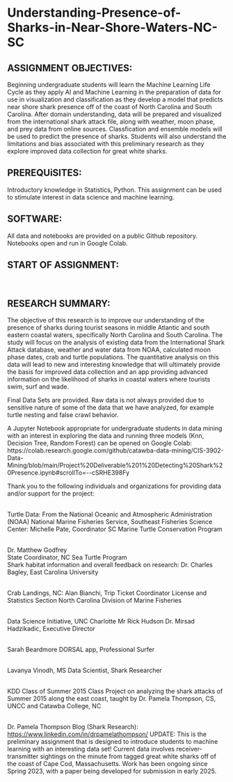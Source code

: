 # Understanding-Presence-of-Sharks-in-Near-Shore-Waters-NC-SC

<h2>ASSIGNMENT OBJECTIVES:</h2><p></p> Beginning undergraduate students will learn the Machine Learning Life Cycle as they apply AI and Machine Learning in the preparation of data for use in visualization and classification as they develop a model that predicts near shore shark presence off of the coast of North Carolina and South Carolina. After domain understanding, data will be prepared and visualized from the international shark attack file, along with weather, moon phase, and prey data from online sources. Classfication and ensemble models will be used to predict the presence of sharks. Students will also understand the limitations and bias associated with this preliminary research as they explore improved data collection for great white sharks.</p>

<h2>PREREQUiSITES:</h2><p> Introductory knowledge in Statistics, Python. This assignment can be used to stimulate interest in data science and machine learning.</p>

<h2>SOFTWARE:</h2><p>All data and notebooks are provided on a public Github repository. Notebooks open and run in Google Colab.</p>

<h2>START OF ASSIGNMENT:</h2>
<br>
<h2>RESEARCH SUMMARY:</h2><p>The objective of this research is to improve our understanding of the presence of sharks during tourist seasons in middle Atlantic and south eastern coastal waters, specifically North Carolina and South Carolina. The study will focus on the analysis of existing data from the International Shark Attack database, weather and water data from NOAA, calculated moon phase dates, crab and turtle populations. The quantitative analysis on this data will lead to new and interesting knowledge that will ultimately provide the basis for improved data collection and an app providing advanced information on the likelihood of sharks in coastal waters where tourists swim, surf and wade.</p><p>

Final Data Sets are provided. Raw data is not always provided due to sensitive nature of some of the data that we have analyzed, for example turtle nesting and false crawl behavior. </p>

<p>A Jupyter Notebook appropriate for undergraduate students in data mining with an interest in exploring the data and running three models (Knn, Decision Tree, Random Forest) can be opened on Google Colab:  https://colab.research.google.com/github/catawba-data-mining/CIS-3902-Data-Mining/blob/main/Project%20Deliverable%201%20Detecting%20Shark%20Presence.ipynb#scrollTo=--cSRHE398Fy</p>

<p>Thank you to the following individuals and organizations for providing data and/or support for the project:<br><br>

Turtle Data: From the National Oceanic and Atmospheric Administration (NOAA) National Marine Fisheries Service, Southeast Fisheries Science Center: Michelle Pate, Coordinator SC Marine Turtle Conservation Program<br><br>

Dr. Matthew Godfrey<br>
State Coordinator, NC Sea Turtle Program<br>
Shark habitat information and overall feedback on research: Dr. Charles Bagley, East Carolina University<br><br>

Crab Landings, NC: Alan Bianchi, Trip Ticket Coordinator License and Statistics Section North Carolina Division of Marine Fisheries<br><br>

Data Science Initiative, UNC Charlotte Mr Rick Hudson Dr. Mirsad Hadzikadic, Executive Director<br><br>

Sarah Beardmore DORSAL app, Professional Surfer<br><br>

Lavanya Vinodh, MS Data Scientist, Shark Researcher<br><br>

KDD Class of Summer 2015 Class Project on analyzing the shark attacks of Summer 2015 along the east coast, taught by Dr. Pamela Thompson, CS, UNCC and Catawba College, NC<br><br>

Dr. Pamela Thompson Blog (Shark Research):  https://www.linkedin.com/in/drpamelathompson/
UPDATE: This is the preliminary assignment that is designed to introduce students to machine learning with an interesting data set! Current data involves receiver-transmitter sightings on the minute from tagged great white sharks off of the coast of Cape Cod, Massachusetts. Work has been ongoing since Spring 2023, with a paper being developed for submission in early 2025.
